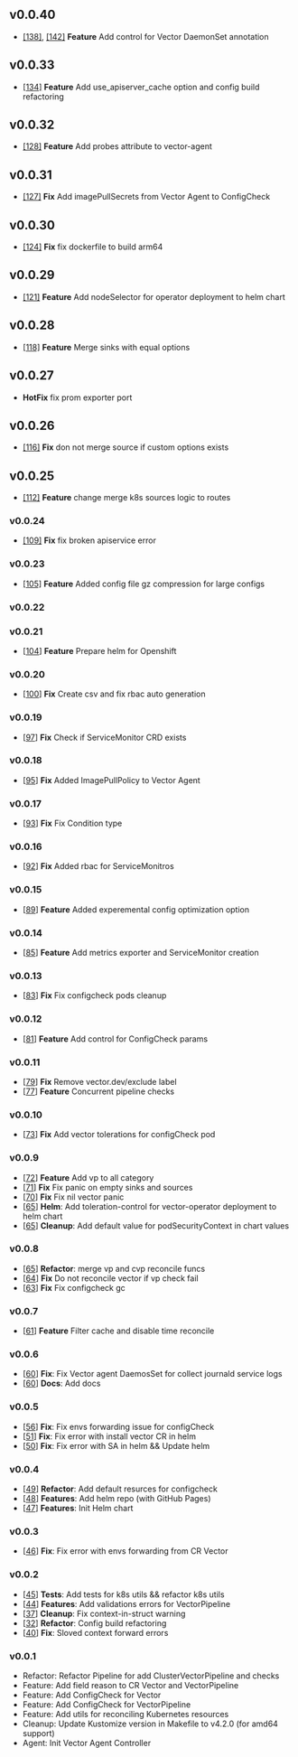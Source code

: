 ## v0.0.40
- [[138]](https://github.com/kaasops/vector-operator/issues/138), [[142]](https://github.com/kaasops/vector-operator/issues/142) **Feature** Add control for Vector DaemonSet annotation

## v0.0.33
- [[134]](https://github.com/kaasops/vector-operator/pull/134) **Feature** Add use_apiserver_cache option and config build refactoring

## v0.0.32
- [[128]](https://github.com/kaasops/vector-operator/pull/128) **Feature** Add probes attribute to vector-agent

## v0.0.31
- [[127]](https://github.com/kaasops/vector-operator/pull/127) **Fix** Add imagePullSecrets from Vector Agent to ConfigCheck

## v0.0.30
- [[124]](https://github.com/kaasops/vector-operator/pull/124) **Fix** fix dockerfile to build arm64

## v0.0.29
- [[121]](https://github.com/kaasops/vector-operator/pull/121) **Feature** Add nodeSelector for operator deployment to helm chart

## v0.0.28
- [[118]](https://github.com/kaasops/vector-operator/pull/118) **Feature** Merge sinks with equal options

## v0.0.27
- **HotFix** fix prom exporter port

## v0.0.26
- [[116]](https://github.com/kaasops/vector-operator/pull/116) **Fix** don not merge source if custom options exists

## v0.0.25
- [[112]](https://github.com/kaasops/vector-operator/pull/112) **Feature** change merge k8s sources logic to routes

### v0.0.24
- [[109]](https://github.com/kaasops/vector-operator/pull/109) **Fix** fix broken apiservice error

### v0.0.23
- [[105]](https://github.com/kaasops/vector-operator/pull/105) **Feature** Added config file gz compression for large configs

### v0.0.22

### v0.0.21
- [[104](https://github.com/kaasops/vector-operator/pull/104)] **Feature** Prepare helm for Openshift

### v0.0.20
- [[100](https://github.com/kaasops/vector-operator/pull/100)] **Fix** Create csv and fix rbac auto generation

### v0.0.19
- [[97](https://github.com/kaasops/vector-operator/pull/97)] **Fix** Check if ServiceMonitor CRD exists 

### v0.0.18
- [[95](https://github.com/kaasops/vector-operator/pull/95)] **Fix** Added ImagePullPolicy to Vector Agent

### v0.0.17
- [[93](https://github.com/kaasops/vector-operator/pull/93)] **Fix** Fix Condition type

### v0.0.16
- [[92](https://github.com/kaasops/vector-operator/pull/92)] **Fix** Added rbac for ServiceMonitros

### v0.0.15
- [[89](https://github.com/kaasops/vector-operator/pull/89)] **Feature** Added experemental config optimization option

### v0.0.14
- [[85](https://github.com/kaasops/vector-operator/pull/85)] **Feature** Add metrics exporter and ServiceMonitor creation

### v0.0.13
- [[83](https://github.com/kaasops/vector-operator/pull/83)] **Fix** Fix configcheck pods cleanup

### v0.0.12
- [[81](https://github.com/kaasops/vector-operator/pull/81)] **Feature** Add control for ConfigCheck params

### v0.0.11
- [[79](https://github.com/kaasops/vector-operator/pull/79)] **Fix** Remove vector.dev/exclude label 
- [[77](https://github.com/kaasops/vector-operator/pull/77)] **Feature** Concurrent pipeline checks

### v0.0.10
- [[73](https://github.com/kaasops/vector-operator/pull/73)] **Fix** Add vector tolerations for configCheck pod

### v0.0.9
- [[72](https://github.com/kaasops/vector-operator/pull/72)] **Feature** Add vp to all category
- [[71](https://github.com/kaasops/vector-operator/pull/71)] **Fix** Fix panic on empty sinks and sources
- [[70](https://github.com/kaasops/vector-operator/pull/70)] **Fix** Fix nil vector panic
- [[65](https://github.com/kaasops/vector-operator/pull/69)] **Helm**: Add toleration-control for vector-operator deployment to helm chart
- [[65](https://github.com/kaasops/vector-operator/pull/69)] **Cleanup**: Add default value for podSecurityContext in chart values

### v0.0.8
- [[65](https://github.com/kaasops/vector-operator/pull/65)] **Refactor**: merge vp and cvp reconcile funcs
- [[64](https://github.com/kaasops/vector-operator/pull/64)] **Fix** Do not reconсile vector if vp check fail
- [[63](https://github.com/kaasops/vector-operator/pull/63)] **Fix** Fix configcheck gc

### v0.0.7
- [[61](https://github.com/kaasops/vector-operator/pull/61)] **Feature** Filter cache and disable time reconcile

### v0.0.6
- [[60](https://github.com/kaasops/vector-operator/pull/60)] **Fix**: Fix Vector agent DaemosSet for collect journald service logs
- [[60](https://github.com/kaasops/vector-operator/pull/60)] **Docs**: Add docs

### v0.0.5
- [[56](https://github.com/kaasops/vector-operator/pull/56)] **Fix**: Fix envs forwarding issue for configCheck 
- [[51](https://github.com/kaasops/vector-operator/pull/51)] **Fix**: Fix error with install vector CR in helm
- [[50](https://github.com/kaasops/vector-operator/pull/50)] **Fix**: Fix error with SA in helm && Update helm

### v0.0.4
- [[49](https://github.com/kaasops/vector-operator/pull/49)] **Refactor**: Add default resurces for configcheck
- [[48](https://github.com/kaasops/vector-operator/pull/48)] **Features**: Add helm repo (with GitHub Pages)
- [[47](https://github.com/kaasops/vector-operator/pull/47)] **Features**: Init Helm chart

### v0.0.3
- [[46](https://github.com/kaasops/vector-operator/pull/46)] **Fix**: Fix error with envs forwarding from CR Vector

### v0.0.2
- [[45](https://github.com/kaasops/vector-operator/pull/45)] **Tests**: Add tests for k8s utils && refactor k8s utils
- [[44](https://github.com/kaasops/vector-operator/pull/44)] **Features**: Add validations errors for VectorPipeline
- [[37](https://github.com/kaasops/vector-operator/pull/37)] **Cleanup**: Fix context-in-struct warning
- [[32](https://github.com/kaasops/vector-operator/pull/32)] **Refactor**: Config build refactoring 
- [[40](https://github.com/kaasops/vector-operator/pull/40)] **Fix**: Sloved context forward errors


### v0.0.1
- Refactor: Refactor Pipeline for add ClusterVectorPipeline and checks
- Feature: Add field reason to CR Vector and VectorPipeline
- Feature: Add ConfigCheck for Vector
- Feature: Add ConfigCheck for VectorPipeline
- Feature: Add utils for reconciling Kubernetes resources
- Cleanup: Update Kustomize version in Makefile to v4.2.0 (for amd64 support)
- Agent: Init Vector Agent Controller
